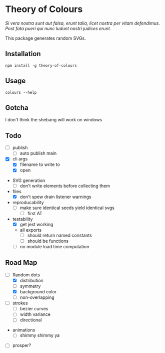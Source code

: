 # Theory of Colours

_Si vera nostra sunt aut falsa, erunt talia, licet nostra per vitam defendimus. Post fata pueri qui nunc ludunt nostri judices erunt._

This package generates random SVGs.

## Installation

`npm install -g theory-of-colours`

## Usage

`colours --help`

## Gotcha

I don't think the shebang will work on windows

## Todo

- [ ] publish
  - [ ] auto publish main
- [x] cli args
  - [x] filename to write to
  - [x] open
- SVG generation
  - [ ] don't write elements before collecting them
- files
  - [x] don't spew drain listener warnings
- reproducability
  - [ ] make sure identical seeds yield identical svgs
    - [ ] first AT
- testability
  - [x] get jest working 
  - all exports
    - [ ] should return named constants
    - [ ] should be functions
  - [ ] no module load time computation

## Road Map

- [ ] Random dots
  - [x] distribution
  - [ ] symmetry
  - [x] background color
  - [ ] non-overlapping
- [ ] strokes
  - [ ] bezier curves
  - [ ] width variance
  - [ ] directional
- animations
  - [ ] shimmy shimmy ya
- [ ] prosper?
